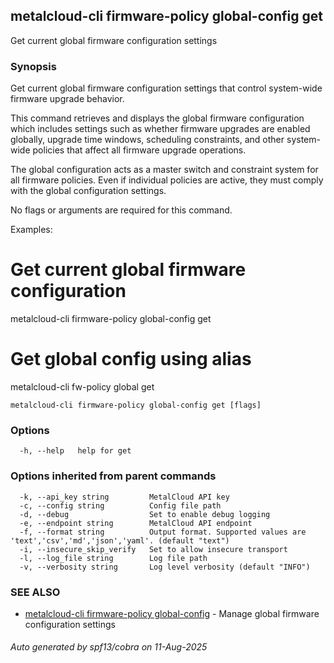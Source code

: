 ## metalcloud-cli firmware-policy global-config get

Get current global firmware configuration settings

### Synopsis

Get current global firmware configuration settings that control system-wide firmware upgrade behavior.

This command retrieves and displays the global firmware configuration which includes
settings such as whether firmware upgrades are enabled globally, upgrade time windows,
scheduling constraints, and other system-wide policies that affect all firmware
upgrade operations.

The global configuration acts as a master switch and constraint system for all
firmware policies. Even if individual policies are active, they must comply with
the global configuration settings.

No flags or arguments are required for this command.

Examples:
  # Get current global firmware configuration
  metalcloud-cli firmware-policy global-config get
  
  # Get global config using alias
  metalcloud-cli fw-policy global get

```
metalcloud-cli firmware-policy global-config get [flags]
```

### Options

```
  -h, --help   help for get
```

### Options inherited from parent commands

```
  -k, --api_key string         MetalCloud API key
  -c, --config string          Config file path
  -d, --debug                  Set to enable debug logging
  -e, --endpoint string        MetalCloud API endpoint
  -f, --format string          Output format. Supported values are 'text','csv','md','json','yaml'. (default "text")
  -i, --insecure_skip_verify   Set to allow insecure transport
  -l, --log_file string        Log file path
  -v, --verbosity string       Log level verbosity (default "INFO")
```

### SEE ALSO

* [metalcloud-cli firmware-policy global-config](metalcloud-cli_firmware-policy_global-config.md)	 - Manage global firmware configuration settings

###### Auto generated by spf13/cobra on 11-Aug-2025
